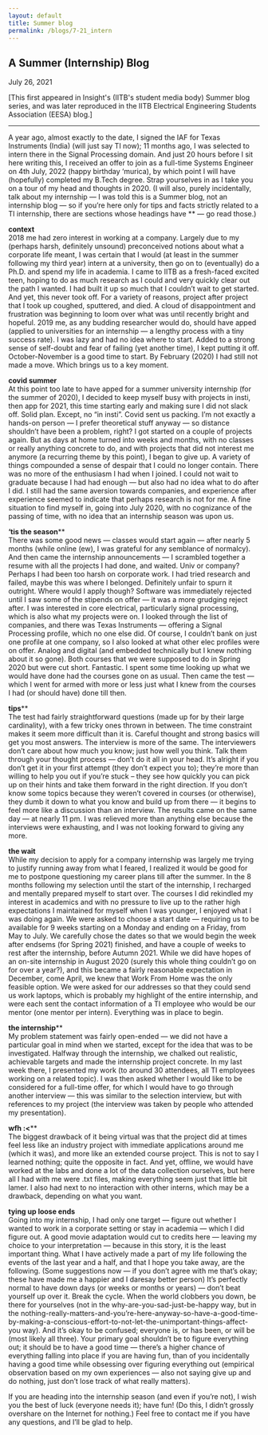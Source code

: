 ```yaml
---
layout: default
title: Summer blog
permalink: /blogs/7-21_intern
---
```


## A Summer (Internship) Blog

July 26, 2021

[This first appeared in Insight's (IITB's student media body) Summer blog series, and was later reproduced in the IITB Electrical Engineering Students Association (EESA) blog.]

---

A year ago, almost exactly to the date, I signed the IAF for Texas Instruments (India) (will just say TI now); 11 months ago, I was selected to intern there in the Signal Processing domain. And just 20 hours before I sit here writing this, I received an offer to join as a full-time Systems Engineer on 4th July, 2022 (happy birthday ‘murica), by which point I will have (hopefully) completed my B.Tech degree. Strap yourselves in as I take you on a tour of my head and thoughts in 2020. (I will also, purely incidentally, talk about my internship — I was told this is a Summer blog, not an internship blog — so if you’re here only for tips and facts strictly related to a TI internship, there are sections whose headings have \*\* — go read those.)

**context**  
2018 me had zero interest in working at a company. Largely due to my (perhaps harsh, definitely unsound) preconceived notions about what a corporate life meant, I was certain that I would (at least in the summer following my third year) intern at a university, then go on to (eventually) do a Ph.D. and spend my life in academia. I came to IITB as a fresh-faced excited teen, hoping to do as much research as I could and very quickly clear out the path I wanted. I had built it up so much that I couldn’t wait to get started. And yet, this never took off. For a variety of reasons, project after project that I took up coughed, sputtered, and died. A cloud of disappointment and frustration was beginning to loom over what was until recently bright and hopeful.
2019 me, as any budding researcher would do, should have apped (applied to universities for an internship — a lengthy process with a tiny success rate). I was lazy and had no idea where to start. Added to a strong sense of self-doubt and fear of failing (yet another time), I kept putting it off. October-November is a good time to start. By February (2020) I had still not made a move. Which brings us to a key moment.

**covid summer**   
At this point too late to have apped for a summer university internship (for the summer of 2020), I decided to keep myself busy with projects in insti, then app for 2021, this time starting early and making sure I did not slack off. Solid plan. Except, no “in insti”. Covid sent us packing. I’m not exactly a hands-on person — I prefer theoretical stuff anyway — so distance shouldn’t have been a problem, right? I got started on a couple of projects again. But as days at home turned into weeks and months, with no classes or really anything concrete to do, and with projects that did not interest me anymore (a recurring theme by this point), I began to give up. A variety of things compounded a sense of despair that I could no longer contain. There was no more of the enthusiasm I had when I joined. I could not wait to graduate because I had had enough — but also had no idea what to do after I did. I still had the same aversion towards companies, and experience after experience seemed to indicate that perhaps research is not for me. A fine situation to find myself in, going into July 2020, with no cognizance of the passing of time, with no idea that an internship season was upon us.

**‘tis the season**\*\*   
There was some good news — classes would start again — after nearly 5 months (while online (ew), I was grateful for any semblance of normalcy). And then came the internship announcements — I scrambled together a resume with all the projects I had done, and waited. Univ or company? Perhaps I had been too harsh on corporate work. I had tried research and failed, maybe this was where I belonged. Definitely unfair to spurn it outright. Where would I apply though? Software was immediately rejected until I saw some of the stipends on offer — it was a more grudging reject after. I was interested in core electrical, particularly signal processing, which is also what my projects were on. I looked through the list of companies, and there was Texas Instruments — offering a Signal Processing profile, which no one else did. Of course, I couldn’t bank on just one profile at one company, so I also looked at what other elec profiles were on offer. Analog and digital (and embedded technically but I knew nothing about it so gone). Both courses that we were supposed to do in Spring 2020 but were cut short. Fantastic. I spent some time looking up what we would have done had the courses gone on as usual. Then came the test — which I went for armed with more or less just what I knew from the courses I had (or should have) done till then.

**tips**\*\*   
The test had fairly straightforward questions (made up for by their large cardinality), with a few tricky ones thrown in between. The time constraint makes it seem more difficult than it is. Careful thought and strong basics will get you most answers. The interview is more of the same. The interviewers don’t care about how much you know; just how well you think. Talk them through your thought process — don’t do it all in your head. It’s alright if you don’t get it in your first attempt (they don’t expect you to); they’re more than willing to help you out if you’re stuck – they see how quickly you can pick up on their hints and take them forward in the right direction. If you don’t know some topics because they weren’t covered in courses (or otherwise), they dumb it down to what you know and build up from there — it begins to feel more like a discussion than an interview.
The results came on the same day — at nearly 11 pm. I was relieved more than anything else because the interviews were exhausting, and I was not looking forward to giving any more.

**the wait**   
While my decision to apply for a company internship was largely me trying to justify running away from what I feared, I realized it would be good for me to postpone questioning my career plans till after the summer. In the 8 months following my selection until the start of the internship, I recharged and mentally prepared myself to start over. The courses I did rekindled my interest in academics and with no pressure to live up to the rather high expectations I maintained for myself when I was younger, I enjoyed what I was doing again.
We were asked to choose a start date — requiring us to be available for 9 weeks starting on a Monday and ending on a Friday, from May to July. We carefully chose the dates so that we would begin the week after endsems (for Spring 2021) finished, and have a couple of weeks to rest after the internship, before Autumn 2021. While we did have hopes of an on-site internship in August 2020 (surely this whole thing couldn’t go on for over a year?), and this became a fairly reasonable expectation in December, come April, we knew that Work From Home was the only feasible option. We were asked for our addresses so that they could send us work laptops, which is probably my highlight of the entire internship, and were each sent the contact information of a TI employee who would be our mentor (one mentor per intern). Everything was in place to begin.

**the internship**\*\*   
My problem statement was fairly open-ended — we did not have a particular goal in mind when we started, except for the idea that was to be investigated. Halfway through the internship, we chalked out realistic, achievable targets and made the internship project concrete. In my last week there, I presented my work (to around 30 attendees, all TI employees working on a related topic). I was then asked whether I would like to be considered for a full-time offer, for which I would have to go through another interview — this was similar to the selection interview, but with references to my project (the interview was taken by people who attended my presentation).

**wfh :<**\*\*  
The biggest drawback of it being virtual was that the project did at times feel less like an industry project with immediate applications around me (which it was), and more like an extended course project. This is not to say I learned nothing; quite the opposite in fact. And yet, offline, we would have worked at the labs and done a lot of the data collection ourselves, but here all I had with me were .txt files, making everything seem just that little bit lamer. I also had next to no interaction with other interns, which may be a drawback, depending on what you want.

**tying up loose ends**   
Going into my internship, I had only one target — figure out whether I wanted to work in a corporate setting or stay in academia — which I did figure out. A good movie adaptation would cut to credits here — leaving my choice to your interpretation — because in this story, it is the least important thing. What I have actively made a part of my life following the events of the last year and a half, and that I hope you take away, are the following. (Some suggestions now — if you don’t agree with me that’s okay; these have made me a happier and I daresay better person) It’s perfectly normal to have down days (or weeks or months or years) — don’t beat yourself up over it. Break the cycle. When the world clobbers you down, be there for yourselves (not in the why-are-you-sad-just-be-happy way, but in the nothing-really-matters-and-you’re-here-anyway-so-have-a-good-time-by-making-a-conscious-effort-to-not-let-the-unimportant-things-affect-you way). And it’s okay to be confused; everyone is, or has been, or will be (most likely all three). Your primary goal shouldn’t be to figure everything out; it should be to have a good time — there’s a higher chance of everything falling into place if you are having fun, than of you incidentally having a good time while obsessing over figuring everything out (empirical observation based on my own experiences — also not saying give up and do nothing, just don’t lose track of what really matters).


If you are heading into the internship season (and even if you’re not), I wish you the best of luck (everyone needs it); have fun! (Do this, I didn’t grossly overshare on the Internet for nothing.) Feel free to contact me if you have any questions, and I’ll be glad to help.